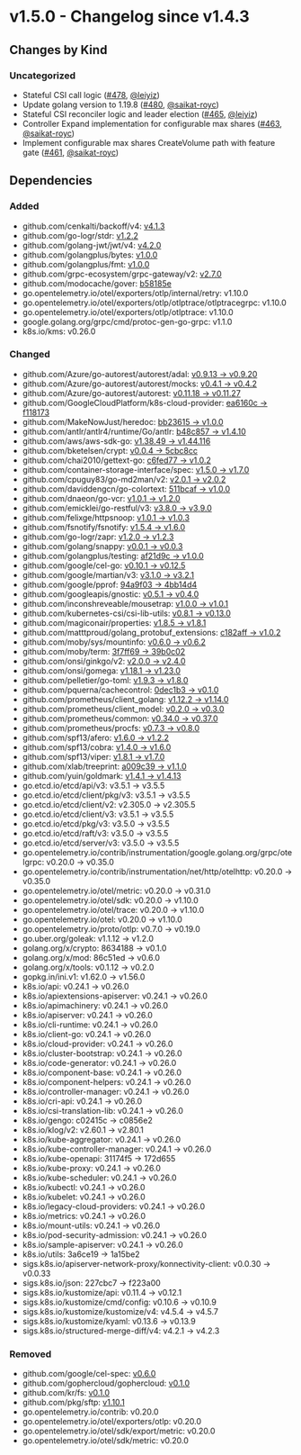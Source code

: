 # v1.5.0 - Changelog since v1.4.3

## Changes by Kind

### Uncategorized

- Stateful CSI call logic ([#478](https://github.com/kubernetes-sigs/gcp-filestore-csi-driver/pull/478), [@leiyiz](https://github.com/leiyiz))
- Update golang version to 1.19.8 ([#480](https://github.com/kubernetes-sigs/gcp-filestore-csi-driver/pull/480), [@saikat-royc](https://github.com/saikat-royc))
- Stateful CSI reconciler logic and leader election ([#465](https://github.com/kubernetes-sigs/gcp-filestore-csi-driver/pull/465), [@leiyiz](https://github.com/leiyiz))
- Controller Expand implementation for configurable max shares ([#463](https://github.com/kubernetes-sigs/gcp-filestore-csi-driver/pull/463), [@saikat-royc](https://github.com/saikat-royc))
- Implement configurable max shares CreateVolume path with feature gate ([#461](https://github.com/kubernetes-sigs/gcp-filestore-csi-driver/pull/461), [@saikat-royc](https://github.com/saikat-royc))


## Dependencies

### Added
- github.com/cenkalti/backoff/v4: [v4.1.3](https://github.com/cenkalti/backoff/v4/tree/v4.1.3)
- github.com/go-logr/stdr: [v1.2.2](https://github.com/go-logr/stdr/tree/v1.2.2)
- github.com/golang-jwt/jwt/v4: [v4.2.0](https://github.com/golang-jwt/jwt/v4/tree/v4.2.0)
- github.com/golangplus/bytes: [v1.0.0](https://github.com/golangplus/bytes/tree/v1.0.0)
- github.com/golangplus/fmt: [v1.0.0](https://github.com/golangplus/fmt/tree/v1.0.0)
- github.com/grpc-ecosystem/grpc-gateway/v2: [v2.7.0](https://github.com/grpc-ecosystem/grpc-gateway/v2/tree/v2.7.0)
- github.com/modocache/gover: [b58185e](https://github.com/modocache/gover/tree/b58185e)
- go.opentelemetry.io/otel/exporters/otlp/internal/retry: v1.10.0
- go.opentelemetry.io/otel/exporters/otlp/otlptrace/otlptracegrpc: v1.10.0
- go.opentelemetry.io/otel/exporters/otlp/otlptrace: v1.10.0
- google.golang.org/grpc/cmd/protoc-gen-go-grpc: v1.1.0
- k8s.io/kms: v0.26.0

### Changed
- github.com/Azure/go-autorest/autorest/adal: [v0.9.13 → v0.9.20](https://github.com/Azure/go-autorest/autorest/adal/compare/v0.9.13...v0.9.20)
- github.com/Azure/go-autorest/autorest/mocks: [v0.4.1 → v0.4.2](https://github.com/Azure/go-autorest/autorest/mocks/compare/v0.4.1...v0.4.2)
- github.com/Azure/go-autorest/autorest: [v0.11.18 → v0.11.27](https://github.com/Azure/go-autorest/autorest/compare/v0.11.18...v0.11.27)
- github.com/GoogleCloudPlatform/k8s-cloud-provider: [ea6160c → f118173](https://github.com/GoogleCloudPlatform/k8s-cloud-provider/compare/ea6160c...f118173)
- github.com/MakeNowJust/heredoc: [bb23615 → v1.0.0](https://github.com/MakeNowJust/heredoc/compare/bb23615...v1.0.0)
- github.com/antlr/antlr4/runtime/Go/antlr: [b48c857 → v1.4.10](https://github.com/antlr/antlr4/runtime/Go/antlr/compare/b48c857...v1.4.10)
- github.com/aws/aws-sdk-go: [v1.38.49 → v1.44.116](https://github.com/aws/aws-sdk-go/compare/v1.38.49...v1.44.116)
- github.com/bketelsen/crypt: [v0.0.4 → 5cbc8cc](https://github.com/bketelsen/crypt/compare/v0.0.4...5cbc8cc)
- github.com/chai2010/gettext-go: [c6fed77 → v1.0.2](https://github.com/chai2010/gettext-go/compare/c6fed77...v1.0.2)
- github.com/container-storage-interface/spec: [v1.5.0 → v1.7.0](https://github.com/container-storage-interface/spec/compare/v1.5.0...v1.7.0)
- github.com/cpuguy83/go-md2man/v2: [v2.0.1 → v2.0.2](https://github.com/cpuguy83/go-md2man/v2/compare/v2.0.1...v2.0.2)
- github.com/daviddengcn/go-colortext: [511bcaf → v1.0.0](https://github.com/daviddengcn/go-colortext/compare/511bcaf...v1.0.0)
- github.com/dnaeon/go-vcr: [v1.0.1 → v1.2.0](https://github.com/dnaeon/go-vcr/compare/v1.0.1...v1.2.0)
- github.com/emicklei/go-restful/v3: [v3.8.0 → v3.9.0](https://github.com/emicklei/go-restful/v3/compare/v3.8.0...v3.9.0)
- github.com/felixge/httpsnoop: [v1.0.1 → v1.0.3](https://github.com/felixge/httpsnoop/compare/v1.0.1...v1.0.3)
- github.com/fsnotify/fsnotify: [v1.5.4 → v1.6.0](https://github.com/fsnotify/fsnotify/compare/v1.5.4...v1.6.0)
- github.com/go-logr/zapr: [v1.2.0 → v1.2.3](https://github.com/go-logr/zapr/compare/v1.2.0...v1.2.3)
- github.com/golang/snappy: [v0.0.1 → v0.0.3](https://github.com/golang/snappy/compare/v0.0.1...v0.0.3)
- github.com/golangplus/testing: [af21d9c → v1.0.0](https://github.com/golangplus/testing/compare/af21d9c...v1.0.0)
- github.com/google/cel-go: [v0.10.1 → v0.12.5](https://github.com/google/cel-go/compare/v0.10.1...v0.12.5)
- github.com/google/martian/v3: [v3.1.0 → v3.2.1](https://github.com/google/martian/v3/compare/v3.1.0...v3.2.1)
- github.com/google/pprof: [94a9f03 → 4bb14d4](https://github.com/google/pprof/compare/94a9f03...4bb14d4)
- github.com/googleapis/gnostic: [v0.5.1 → v0.4.0](https://github.com/googleapis/gnostic/compare/v0.5.1...v0.4.0)
- github.com/inconshreveable/mousetrap: [v1.0.0 → v1.0.1](https://github.com/inconshreveable/mousetrap/compare/v1.0.0...v1.0.1)
- github.com/kubernetes-csi/csi-lib-utils: [v0.8.1 → v0.13.0](https://github.com/kubernetes-csi/csi-lib-utils/compare/v0.8.1...v0.13.0)
- github.com/magiconair/properties: [v1.8.5 → v1.8.1](https://github.com/magiconair/properties/compare/v1.8.5...v1.8.1)
- github.com/matttproud/golang_protobuf_extensions: [c182aff → v1.0.2](https://github.com/matttproud/golang_protobuf_extensions/compare/c182aff...v1.0.2)
- github.com/moby/sys/mountinfo: [v0.6.0 → v0.6.2](https://github.com/moby/sys/mountinfo/compare/v0.6.0...v0.6.2)
- github.com/moby/term: [3f7ff69 → 39b0c02](https://github.com/moby/term/compare/3f7ff69...39b0c02)
- github.com/onsi/ginkgo/v2: [v2.0.0 → v2.4.0](https://github.com/onsi/ginkgo/v2/compare/v2.0.0...v2.4.0)
- github.com/onsi/gomega: [v1.18.1 → v1.23.0](https://github.com/onsi/gomega/compare/v1.18.1...v1.23.0)
- github.com/pelletier/go-toml: [v1.9.3 → v1.8.0](https://github.com/pelletier/go-toml/compare/v1.9.3...v1.8.0)
- github.com/pquerna/cachecontrol: [0dec1b3 → v0.1.0](https://github.com/pquerna/cachecontrol/compare/0dec1b3...v0.1.0)
- github.com/prometheus/client_golang: [v1.12.2 → v1.14.0](https://github.com/prometheus/client_golang/compare/v1.12.2...v1.14.0)
- github.com/prometheus/client_model: [v0.2.0 → v0.3.0](https://github.com/prometheus/client_model/compare/v0.2.0...v0.3.0)
- github.com/prometheus/common: [v0.34.0 → v0.37.0](https://github.com/prometheus/common/compare/v0.34.0...v0.37.0)
- github.com/prometheus/procfs: [v0.7.3 → v0.8.0](https://github.com/prometheus/procfs/compare/v0.7.3...v0.8.0)
- github.com/spf13/afero: [v1.6.0 → v1.2.2](https://github.com/spf13/afero/compare/v1.6.0...v1.2.2)
- github.com/spf13/cobra: [v1.4.0 → v1.6.0](https://github.com/spf13/cobra/compare/v1.4.0...v1.6.0)
- github.com/spf13/viper: [v1.8.1 → v1.7.0](https://github.com/spf13/viper/compare/v1.8.1...v1.7.0)
- github.com/xlab/treeprint: [a009c39 → v1.1.0](https://github.com/xlab/treeprint/compare/a009c39...v1.1.0)
- github.com/yuin/goldmark: [v1.4.1 → v1.4.13](https://github.com/yuin/goldmark/compare/v1.4.1...v1.4.13)
- go.etcd.io/etcd/api/v3: v3.5.1 → v3.5.5
- go.etcd.io/etcd/client/pkg/v3: v3.5.1 → v3.5.5
- go.etcd.io/etcd/client/v2: v2.305.0 → v2.305.5
- go.etcd.io/etcd/client/v3: v3.5.1 → v3.5.5
- go.etcd.io/etcd/pkg/v3: v3.5.0 → v3.5.5
- go.etcd.io/etcd/raft/v3: v3.5.0 → v3.5.5
- go.etcd.io/etcd/server/v3: v3.5.0 → v3.5.5
- go.opentelemetry.io/contrib/instrumentation/google.golang.org/grpc/otelgrpc: v0.20.0 → v0.35.0
- go.opentelemetry.io/contrib/instrumentation/net/http/otelhttp: v0.20.0 → v0.35.0
- go.opentelemetry.io/otel/metric: v0.20.0 → v0.31.0
- go.opentelemetry.io/otel/sdk: v0.20.0 → v1.10.0
- go.opentelemetry.io/otel/trace: v0.20.0 → v1.10.0
- go.opentelemetry.io/otel: v0.20.0 → v1.10.0
- go.opentelemetry.io/proto/otlp: v0.7.0 → v0.19.0
- go.uber.org/goleak: v1.1.12 → v1.2.0
- golang.org/x/crypto: 8634188 → v0.1.0
- golang.org/x/mod: 86c51ed → v0.6.0
- golang.org/x/tools: v0.1.12 → v0.2.0
- gopkg.in/ini.v1: v1.62.0 → v1.56.0
- k8s.io/api: v0.24.1 → v0.26.0
- k8s.io/apiextensions-apiserver: v0.24.1 → v0.26.0
- k8s.io/apimachinery: v0.24.1 → v0.26.0
- k8s.io/apiserver: v0.24.1 → v0.26.0
- k8s.io/cli-runtime: v0.24.1 → v0.26.0
- k8s.io/client-go: v0.24.1 → v0.26.0
- k8s.io/cloud-provider: v0.24.1 → v0.26.0
- k8s.io/cluster-bootstrap: v0.24.1 → v0.26.0
- k8s.io/code-generator: v0.24.1 → v0.26.0
- k8s.io/component-base: v0.24.1 → v0.26.0
- k8s.io/component-helpers: v0.24.1 → v0.26.0
- k8s.io/controller-manager: v0.24.1 → v0.26.0
- k8s.io/cri-api: v0.24.1 → v0.26.0
- k8s.io/csi-translation-lib: v0.24.1 → v0.26.0
- k8s.io/gengo: c02415c → c0856e2
- k8s.io/klog/v2: v2.60.1 → v2.80.1
- k8s.io/kube-aggregator: v0.24.1 → v0.26.0
- k8s.io/kube-controller-manager: v0.24.1 → v0.26.0
- k8s.io/kube-openapi: 31174f5 → 172d655
- k8s.io/kube-proxy: v0.24.1 → v0.26.0
- k8s.io/kube-scheduler: v0.24.1 → v0.26.0
- k8s.io/kubectl: v0.24.1 → v0.26.0
- k8s.io/kubelet: v0.24.1 → v0.26.0
- k8s.io/legacy-cloud-providers: v0.24.1 → v0.26.0
- k8s.io/metrics: v0.24.1 → v0.26.0
- k8s.io/mount-utils: v0.24.1 → v0.26.0
- k8s.io/pod-security-admission: v0.24.1 → v0.26.0
- k8s.io/sample-apiserver: v0.24.1 → v0.26.0
- k8s.io/utils: 3a6ce19 → 1a15be2
- sigs.k8s.io/apiserver-network-proxy/konnectivity-client: v0.0.30 → v0.0.33
- sigs.k8s.io/json: 227cbc7 → f223a00
- sigs.k8s.io/kustomize/api: v0.11.4 → v0.12.1
- sigs.k8s.io/kustomize/cmd/config: v0.10.6 → v0.10.9
- sigs.k8s.io/kustomize/kustomize/v4: v4.5.4 → v4.5.7
- sigs.k8s.io/kustomize/kyaml: v0.13.6 → v0.13.9
- sigs.k8s.io/structured-merge-diff/v4: v4.2.1 → v4.2.3

### Removed
- github.com/google/cel-spec: [v0.6.0](https://github.com/google/cel-spec/tree/v0.6.0)
- github.com/gophercloud/gophercloud: [v0.1.0](https://github.com/gophercloud/gophercloud/tree/v0.1.0)
- github.com/kr/fs: [v0.1.0](https://github.com/kr/fs/tree/v0.1.0)
- github.com/pkg/sftp: [v1.10.1](https://github.com/pkg/sftp/tree/v1.10.1)
- go.opentelemetry.io/contrib: v0.20.0
- go.opentelemetry.io/otel/exporters/otlp: v0.20.0
- go.opentelemetry.io/otel/sdk/export/metric: v0.20.0
- go.opentelemetry.io/otel/sdk/metric: v0.20.0
